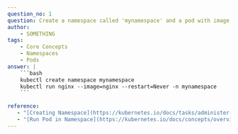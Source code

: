 ```yaml
---
question_no: 1
question: Create a namespace called 'mynamespace' and a pod with image nginx called nginx on this namespace
author: 
    - SOMETHING
tags: 
    - Core Concepts
    - Namespaces
    - Pods
answer: |
    ```bash
    kubectl create namespace mynamespace
    kubectl run nginx --image=nginx --restart=Never -n mynamespace
    ```
    
reference:
   - "[Creating Namespace](https://kubernetes.io/docs/tasks/administer-cluster/namespaces/#creating-a-new-namespace)"
   - "[Run Pod in Namespace](https://kubernetes.io/docs/concepts/overview/working-with-objects/namespaces/#setting-the-namespace-for-a-request)"  
---
```


  